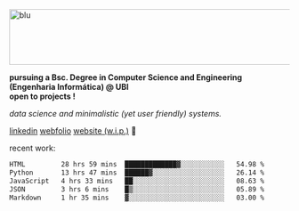 
<img width="1415" height="100" alt="blu" src="https://github.com/rdsilva01/rdsilva01/assets/101207588/deb060e5-d035-4f09-b511-e3f50605b207">

**pursuing a Bsc. Degree in Computer Science and Engineering (Engenharia Informática) @ UBI** \
**open to projects !**

*data science and minimalistic (yet user friendly) systems.*

[linkedin](https://www.linkedin.com/in/rodrigo-silva-455b291bb/)
[webfolio](https://rdsilva01.github.io/portfolio-resume)
[website (w.i.p.)](https://rdsilva01.github.io/) 🏁

<!-- ![](https://komarev.com/ghpvc/?username=rdsilva01) -->

recent work:
<!--START_SECTION:waka-->

```txt
HTML         28 hrs 59 mins  █████████████▓░░░░░░░░░░░   54.98 %
Python       13 hrs 47 mins  ██████▓░░░░░░░░░░░░░░░░░░   26.14 %
JavaScript   4 hrs 33 mins   ██░░░░░░░░░░░░░░░░░░░░░░░   08.63 %
JSON         3 hrs 6 mins    █▒░░░░░░░░░░░░░░░░░░░░░░░   05.89 %
Markdown     1 hr 35 mins    ▓░░░░░░░░░░░░░░░░░░░░░░░░   03.00 %
```

<!--END_SECTION:waka-->

